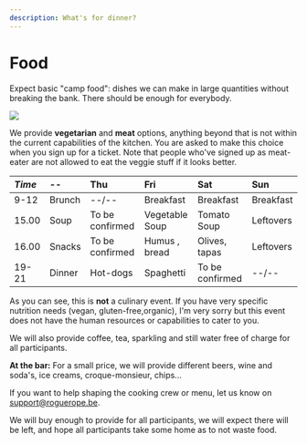 ```yaml
---
description: What's for dinner?
---
```


# Food

Expect basic "camp food": dishes we can make in large quantities without breaking the bank. There should be enough for everybody.

![](.gitbook/assets/image%20%284%29.png)

We provide **vegetarian** and **meat** options, anything beyond that is not within the current capabilities of the kitchen. You are asked to make this choice when you sign up for a ticket. Note that people who've signed up as meat-eater are not allowed to eat the veggie stuff if it looks better.

| _Time_ | -- | Thu | Fri | Sat | Sun |
| :--- | :--- | :--- | :--- | :--- | :--- |
| 9-12 | Brunch | --/-- | Breakfast | Breakfast | Breakfast |
| 15.00 | Soup | To be confirmed | Vegetable Soup | Tomato Soup | Leftovers |
| 16.00 | Snacks | To be confirmed | Humus , bread | Olives, tapas | Leftovers |
| 19-21 | Dinner | Hot-dogs | Spaghetti | To be confirmed  | --/-- |

As you can see, this is **not** a culinary event. If you have very specific nutrition needs \(vegan, gluten-free,organic\), I'm very sorry but this event does not have the human resources or capabilities to cater to you.

We will also provide coffee, tea, sparkling and still water free of charge for all participants.

**At the bar:** For a small price, we will provide different beers, wine and soda's, ice creams, croque-monsieur, chips...

If you want to help shaping the cooking crew or menu, let us know on support@roguerope.be.

We will buy enough to provide for all participants, we will expect there will be left, and hope all participants take some home as to not waste food.

